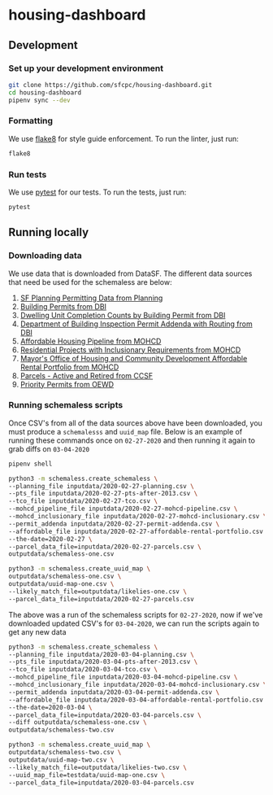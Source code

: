 # housing-dashboard

## Development

### Set up your development environment

```sh
git clone https://github.com/sfcpc/housing-dashboard.git
cd housing-dashboard
pipenv sync --dev
```
### Formatting

We use [flake8](https://flake8.pycqa.org/en/latest/) for style guide
enforcement. To run the linter, just run:

```sh
flake8
```

### Run tests

We use [pytest](https://docs.pytest.org/) for our tests. To run the tests, just
run:

```sh
pytest
```

## Running locally

### Downloading data

We use data that is downloaded from DataSF. The different data sources that need
be used for the schemaless are below:

1. [SF Planning Permitting Data from Planning](https://data.sfgov.org/Housing-and-Buildings/SF-Planning-Permitting-Data/kncr-c6jw)
1. [Building Permits from DBI](https://data.sfgov.org/Housing-and-Buildings/Building-Permits/i98e-djp9)
1. [Dwelling Unit Completion Counts by Building Permit from DBI](https://data.sfgov.org/Housing-and-Buildings/Dwelling-Unit-Completion-Counts-by-Building-Permit/j67f-aayr)
1. [Department of Building Inspection Permit Addenda with Routing from DBI](https://data.sfgov.org/Housing-and-Buildings/Department-of-Building-Inspection-Permit-Addenda-w/87xy-gk8d)
1. [Affordable Housing Pipeline from MOHCD](https://data.sfgov.org/Housing-and-Buildings/Affordable-Housing-Pipeline/aaxw-2cb8)
1. [Residential Projects with Inclusionary Requirements from MOHCD](https://data.sfgov.org/Housing-and-Buildings/Residential-Projects-With-Inclusionary-Requirement/nj3x-rw36)
1. [Mayor's Office of Housing and Community Development Affordable Rental Portfolio from MOHCD](https://data.sfgov.org/Housing-and-Buildings/Mayor-s-Office-of-Housing-and-Community-Developmen/9rdx-httc)
1. [Parcels - Active and Retired from CCSF](https://data.sfgov.org/Geographic-Locations-and-Boundaries/Parcels-Active-and-Retired/acdm-wktn)
1. [Priority Permits from OEWD](https://data.sfgov.org/dataset/Priority-Permits/336t-bzzm)

### Running schemaless scripts

Once CSV's from all of the data sources above have been downloaded, you must produce
a `schemalesss` and `uuid_map` file. Below is an example of running these commands once on
`02-27-2020` and then running it again to grab diffs on `03-04-2020`

```sh
pipenv shell

python3 -m schemaless.create_schemaless \
--planning_file inputdata/2020-02-27-planning.csv \
--pts_file inputdata/2020-02-27-pts-after-2013.csv \
--tco_file inputdata/2020-02-27-tco.csv \
--mohcd_pipeline_file inputdata/2020-02-27-mohcd-pipeline.csv \
--mohcd_inclusionary_file inputdata/2020-02-27-mohcd-inclusionary.csv \
--permit_addenda inputdata/2020-02-27-permit-addenda.csv \
--affordable_file inputdata/2020-02-27-affordable-rental-portfolio.csv \
--the-date=2020-02-27 \
--parcel_data_file=inputdata/2020-02-27-parcels.csv \
outputdata/schemaless-one.csv

python3 -m schemaless.create_uuid_map \
outputdata/schemaless-one.csv \
outputdata/uuid-map-one.csv \
--likely_match_file=outputdata/likelies-one.csv \
--parcel_data_file=inputdata/2020-02-27-parcels.csv
```

The above was a run of the schemaless scripts for `02-27-2020`, now if we've downloaded
updated CSV's for `03-04-2020`, we can run the scripts again to get any new data

```sh
python3 -m schemaless.create_schemaless \
--planning_file inputdata/2020-03-04-planning.csv \
--pts_file inputdata/2020-03-04-pts-after-2013.csv \
--tco_file inputdata/2020-03-04-tco.csv \
--mohcd_pipeline_file inputdata/2020-03-04-mohcd-pipeline.csv \
--mohcd_inclusionary_file inputdata/2020-03-04-mohcd-inclusionary.csv \
--permit_addenda inputdata/2020-03-04-permit-addenda.csv \
--affordable_file inputdata/2020-03-04-affordable-rental-portfolio.csv \
--the-date=2020-03-04 \
--parcel_data_file=inputdata/2020-03-04-parcels.csv \
--diff outputdata/schemaless-one.csv \
outputdata/schemaless-two.csv

python3 -m schemaless.create_uuid_map \
outputdata/schemaless-two.csv \
outputdata/uuid-map-two.csv \
--likely_match_file=outputdata/likelies-two.csv \
--uuid_map_file=testdata/uuid-map-one.csv \
--parcel_data_file=inputdata/2020-03-04-parcels.csv
```
